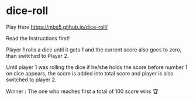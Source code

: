 # dice-roll
Play Here 
https://mbs5.github.io/dice-roll/

Read the Instructions first!

Player 1 rolls a dice until it gets 1 and the current score also goes to zero,
than switched to Player 2.

Until player 1 was rolling the dice if he/she holds the score before number 1 on dice appears,
the score is added into total score and player is also switched to player 2.

Winner :
The one who reaches first a total of 100 score wins 🏆

